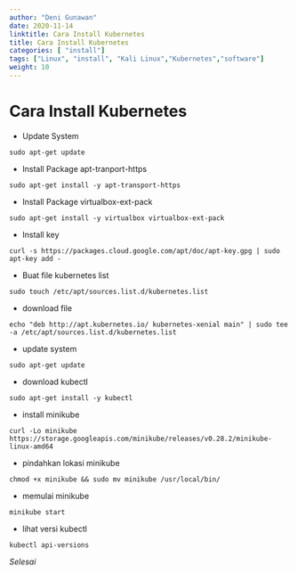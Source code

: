 ```yaml
---
author: "Deni Gunawan"
date: 2020-11-14
linktitle: Cara Install Kubernetes
title: Cara Install Kubernetes
categories: [ "install"]
tags: ["Linux", "install", "Kali Linux","Kubernetes","software"]
weight: 10
---
```

# Cara Install Kubernetes 
- Update System 

```
sudo apt-get update
```

- Install Package apt-tranport-https

```
sudo apt-get install -y apt-transport-https
```

- Install Package virtualbox-ext-pack

```
sudo apt-get install -y virtualbox virtualbox-ext-pack
```
-  Install key 

```
curl -s https://packages.cloud.google.com/apt/doc/apt-key.gpg | sudo apt-key add -
```
- Buat file kubernetes list 

```
sudo touch /etc/apt/sources.list.d/kubernetes.list 
```
- download file 

```
echo "deb http://apt.kubernetes.io/ kubernetes-xenial main" | sudo tee -a /etc/apt/sources.list.d/kubernetes.list
```
- update system

```
sudo apt-get update

```
- download kubectl 

```
sudo apt-get install -y kubectl

```
- install minikube 

```
curl -Lo minikube https://storage.googleapis.com/minikube/releases/v0.28.2/minikube-linux-amd64
```
- pindahkan lokasi minikube

```
chmod +x minikube && sudo mv minikube /usr/local/bin/
```
- memulai minikube

```
minikube start
```
- lihat versi kubectl

```
kubectl api-versions
```

*Selesai*
